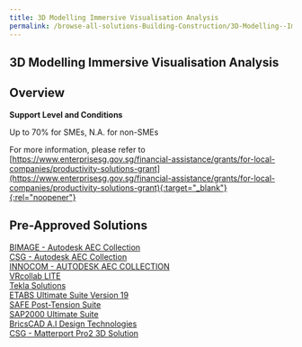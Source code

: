 ```yaml
---
title: 3D Modelling Immersive Visualisation Analysis
permalink: /browse-all-solutions-Building-Construction/3D-Modelling--Immersive-Visualisation-Analysis
---
```


## 3D Modelling Immersive Visualisation Analysis
## Overview

**Support Level and Conditions**

Up to 70% for SMEs, N.A. for non-SMEs

For more information, please refer to
[https://www.enterprisesg.gov.sg/financial-assistance/grants/for-local-companies/productivity-solutions-grant](https://www.enterprisesg.gov.sg/financial-assistance/grants/for-local-companies/productivity-solutions-grant){:target="_blank"}{:rel="noopener"}

## Pre-Approved Solutions

<a href='/productivity-solutions-grant/solutionrepo/solution1212' target='_blank'>BIMAGE - Autodesk AEC Collection</a><br>
<a href='/productivity-solutions-grant/solutionrepo/solution1217' target='_blank'>CSG - Autodesk AEC Collection</a><br>
<a href='/productivity-solutions-grant/solutionrepo/solution1219' target='_blank'>INNOCOM - AUTODESK AEC COLLECTION</a><br>
<a href='/productivity-solutions-grant/solutionrepo/solution1221' target='_blank'>VRcollab LITE</a><br>
<a href='/productivity-solutions-grant/solutionrepo/solution1536' target='_blank'>Tekla Solutions</a><br>
<a href='/productivity-solutions-grant/solutionrepo/solution2407' target='_blank'>ETABS Ultimate Suite Version 19</a><br>
<a href='/productivity-solutions-grant/solutionrepo/solution2462' target='_blank'>SAFE Post-Tension Suite</a><br>
<a href='/productivity-solutions-grant/solutionrepo/solution2484' target='_blank'>SAP2000 Ultimate Suite</a><br>
<a href='/productivity-solutions-grant/solutionrepo/solution2735' target='_blank'>BricsCAD A.I Design Technologies</a><br>
<a href='/productivity-solutions-grant/solutionrepo/solution2884' target='_blank'>CSG - Matterport Pro2 3D Solution</a><br>
